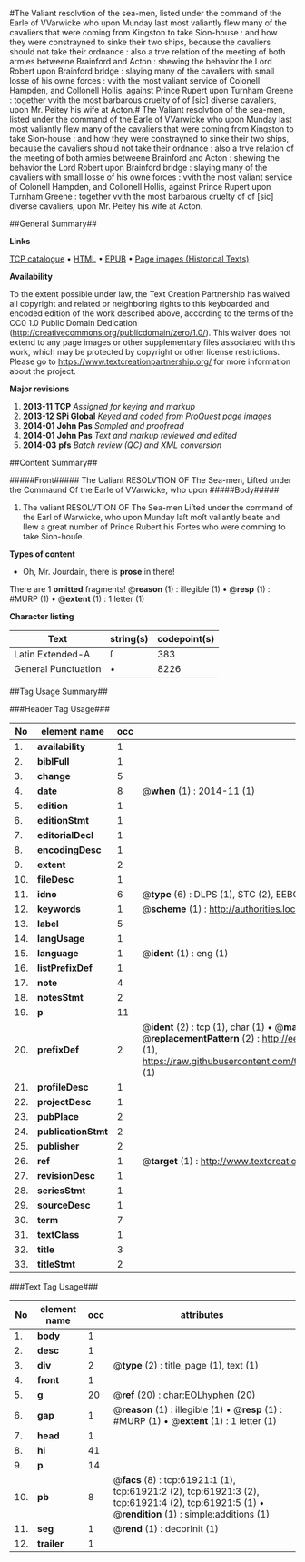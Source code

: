 #The Valiant resolvtion of the sea-men, listed under the command of the Earle of VVarwicke who upon Munday last most valiantly flew many of the cavaliers that were coming from Kingston to take Sion-house : and how they were constrayned to sinke their two ships, because the cavaliers should not take their ordnance : also a trve relation of the meeting of both armies betweene Brainford and Acton : shewing the behavior the Lord Robert upon Brainford bridge : slaying many of the cavaliers with small losse of his owne forces : vvith the most valiant service of Colonell Hampden, and Collonell Hollis, against Prince Rupert upon Turnham Greene : together vvith the most barbarous cruelty of of [sic] diverse cavaliers, upon Mr. Peitey his wife at Acton.#
The Valiant resolvtion of the sea-men, listed under the command of the Earle of VVarwicke who upon Munday last most valiantly flew many of the cavaliers that were coming from Kingston to take Sion-house : and how they were constrayned to sinke their two ships, because the cavaliers should not take their ordnance : also a trve relation of the meeting of both armies betweene Brainford and Acton : shewing the behavior the Lord Robert upon Brainford bridge : slaying many of the cavaliers with small losse of his owne forces : vvith the most valiant service of Colonell Hampden, and Collonell Hollis, against Prince Rupert upon Turnham Greene : together vvith the most barbarous cruelty of of [sic] diverse cavaliers, upon Mr. Peitey his wife at Acton.

##General Summary##

**Links**

[TCP catalogue](http://www.ota.ox.ac.uk/tcp/)  • 
[HTML](http://tei.it.ox.ac.uk/tcp/Texts-HTML/free/A64/A64937.html)  • 
[EPUB](http://tei.it.ox.ac.uk/tcp/Texts-EPUB/free/A64/A64937.epub) • 
[Page images (Historical Texts)](https://historicaltexts.jisc.ac.uk/eebo-12428582e)

**Availability**

To the extent possible under law, the Text Creation Partnership has waived all copyright and related or neighboring rights to this keyboarded and encoded edition of the work described above, according to the terms of the CC0 1.0 Public Domain Dedication (http://creativecommons.org/publicdomain/zero/1.0/). This waiver does not extend to any page images or other supplementary files associated with this work, which may be protected by copyright or other license restrictions. Please go to https://www.textcreationpartnership.org/ for more information about the project.

**Major revisions**

1. __2013-11__ __TCP__ *Assigned for keying and markup*
1. __2013-12__ __SPi Global__ *Keyed and coded from ProQuest page images*
1. __2014-01__ __John Pas__ *Sampled and proofread*
1. __2014-01__ __John Pas__ *Text and markup reviewed and edited*
1. __2014-03__ __pfs__ *Batch review (QC) and XML conversion*

##Content Summary##

#####Front#####
The Ualiant RESOLVTION OF The Sea-men, Liſted under the Commaund Of the Earle of VVarwicke, who upon
#####Body#####

1. The valiant RESOLVTION OF The Sea-men Liſted under the command of the Earl of Warwicke, who upon Munday laſt moſt valiantly beate and ſlew a great number of Prince Rubert his Fortes who were comming to take Sion-houſe.

**Types of content**

  * Oh, Mr. Jourdain, there is **prose** in there!

There are 1 **omitted** fragments! 
 @__reason__ (1) : illegible (1)  •  @__resp__ (1) : #MURP (1)  •  @__extent__ (1) : 1 letter (1)

**Character listing**


|Text|string(s)|codepoint(s)|
|---|---|---|
|Latin Extended-A|ſ|383|
|General Punctuation|•|8226|

##Tag Usage Summary##

###Header Tag Usage###

|No|element name|occ|attributes|
|---|---|---|---|
|1.|__availability__|1||
|2.|__biblFull__|1||
|3.|__change__|5||
|4.|__date__|8| @__when__ (1) : 2014-11 (1)|
|5.|__edition__|1||
|6.|__editionStmt__|1||
|7.|__editorialDecl__|1||
|8.|__encodingDesc__|1||
|9.|__extent__|2||
|10.|__fileDesc__|1||
|11.|__idno__|6| @__type__ (6) : DLPS (1), STC (2), EEBO-CITATION (1), OCLC (1), VID (1)|
|12.|__keywords__|1| @__scheme__ (1) : http://authorities.loc.gov/ (1)|
|13.|__label__|5||
|14.|__langUsage__|1||
|15.|__language__|1| @__ident__ (1) : eng (1)|
|16.|__listPrefixDef__|1||
|17.|__note__|4||
|18.|__notesStmt__|2||
|19.|__p__|11||
|20.|__prefixDef__|2| @__ident__ (2) : tcp (1), char (1)  •  @__matchPattern__ (2) : ([0-9\-]+):([0-9IVX]+) (1), (.+) (1)  •  @__replacementPattern__ (2) : http://eebo.chadwyck.com/downloadtiff?vid=$1&page=$2 (1), https://raw.githubusercontent.com/textcreationpartnership/Texts/master/tcpchars.xml#$1 (1)|
|21.|__profileDesc__|1||
|22.|__projectDesc__|1||
|23.|__pubPlace__|2||
|24.|__publicationStmt__|2||
|25.|__publisher__|2||
|26.|__ref__|1| @__target__ (1) : http://www.textcreationpartnership.org/docs/. (1)|
|27.|__revisionDesc__|1||
|28.|__seriesStmt__|1||
|29.|__sourceDesc__|1||
|30.|__term__|7||
|31.|__textClass__|1||
|32.|__title__|3||
|33.|__titleStmt__|2||


###Text Tag Usage###

|No|element name|occ|attributes|
|---|---|---|---|
|1.|__body__|1||
|2.|__desc__|1||
|3.|__div__|2| @__type__ (2) : title_page (1), text (1)|
|4.|__front__|1||
|5.|__g__|20| @__ref__ (20) : char:EOLhyphen (20)|
|6.|__gap__|1| @__reason__ (1) : illegible (1)  •  @__resp__ (1) : #MURP (1)  •  @__extent__ (1) : 1 letter (1)|
|7.|__head__|1||
|8.|__hi__|41||
|9.|__p__|14||
|10.|__pb__|8| @__facs__ (8) : tcp:61921:1 (1), tcp:61921:2 (2), tcp:61921:3 (2), tcp:61921:4 (2), tcp:61921:5 (1)  •  @__rendition__ (1) : simple:additions (1)|
|11.|__seg__|1| @__rend__ (1) : decorInit (1)|
|12.|__trailer__|1||
